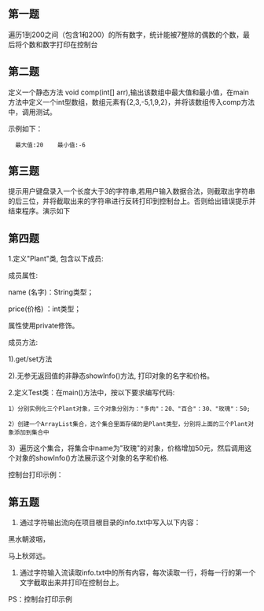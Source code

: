 ## 第一题

遍历1到200之间（包含1和200）的所有数字，统计能被7整除的偶数的个数，最后将个数和数字打印在控制台

## 第二题

定义一个静态方法 void comp\(int\[\] arr\),输出该数组中最大值和最小值，在main方法中定义一个int型数组，数组元素有{2,3,-5,1,9,2}，并将该数组传入comp方法中，调用测试。

示例如下：

```
  最大值:20    最小值:-6
```

## 第三题

提示用户键盘录入一个长度大于3的字符串,若用户输入数据合法，则截取出字符串的后三位，并将截取出来的字符串进行反转打印到控制台上。否则给出错误提示并结束程序。演示如下

## 第四题

1.定义"Plant"类, 包含以下成员:

成员属性:

name \(名字\)：String类型；

price\(价格\) ：int类型；

属性使用private修饰。

成员方法:

1\).get/set方法

2\).无参无返回值的非静态showInfo\(\)方法, 打印对象的名字和价格。

2.定义Test类：在main\(\)方法中，按以下要求编写代码:

```
1）分别实例化三个Plant对象，三个对象分别为："多肉"：20、"百合"：30、"玫瑰"：50; 

2）创建一个ArrayList集合，这个集合里面存储的是Plant类型，分别将上面的三个Plant对象添加到集合中 
```

3）遍历这个集合，将集合中name为"玫瑰"的对象，价格增加50元，然后调用这个对象的showInfo\(\)方法展示这个对象的名字和价格.

控制台打印示例：

## 第五题

1. 通过字符输出流向在项目根目录的info.txt中写入以下内容： 

黑水朝波咽，

马上秋郊远。

1. 通过字符输入流读取info.txt中的所有内容，每次读取一行，将每一行的第一个文字截取出来并打印在控制台上。 

PS：控制台打印示例

